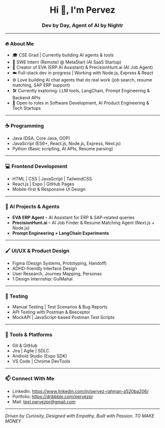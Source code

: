 <h1 align="center">Hi 👋, I'm Pervez</h1>
<h3 align="center">Dev by Day, Agent of AI by Nightr</h3>

---

### 🔥 About Me

- 🎓 CSE Grad | Currently building AI agents & tools
- 🧠 SWE Intern (Remote) @ MetaStart (AI SaaS Startup)
- 🤖 Creator of EVA (ERP AI Assistant) & PrecisionHunt.ai (AI Job Agent)
- ☁️ Full-stack dev in progress | Working with Node.js, Express & React
- ⚙️ Love building AI chat agents that do real work (job search, resume matching, SAP ERP support)
- 🛠 Currently exploring: LLM tools, LangChain, Prompt Engineering & Backend APIs  
- 💼 Open to roles in Software Development, AI Product Engineering & Tech Startups  

---

### ☕ Programming

- Java (DSA, Core Java, OOP)  
- JavaScript (ES6+, React.js, Node.js, Express, Next.js)  
- Python (Basic scripting, AI APIs, Resume parsing)  

---

### 💻 Frontend Development

- HTML | CSS | JavaScript | TailwindCSS  
- React.js | Expo | GitHub Pages  
- Mobile-first & Responsive UI Design  

---

### 🤖 AI Projects & Agents

- **EVA ERP Agent** – AI Assistant for ERP & SAP-related queries  
- **PrecisionHunt.ai** – AI Job Finder & Resume Matching Agent (Next.js + Node.js)  
- **Prompt Engineering + LangChain Experiments**  

---

### 🖌️ UI/UX & Product Design

- Figma (Design Systems, Prototyping, Handoff)
- ADHD-friendly Interface Design  
- User Research, Journey Mapping, Personas  
- 1 Design Internship: GulMahal  

---

### 🧪 Testing

- Manual Testing | Test Scenarios & Bug Reports  
- API Testing with Postman & Beeceptor  
- MockAPI | JavaScript-based Postman Test Scripts

---

### 🔧 Tools & Platforms

- Git & GitHub  
- Jira | Agile | SDLC  
- Android Studio (Expo SDK)  
- VS Code | Chrome DevTools

---

### 📫 Connect With Me

- LinkedIn: https://www.linkedin.com/in/pervez-rahman-a520ba206/
- Portfolio: https://dribbble.com/pervezpr
- Mail: text.pervezpr@gmail.com 

---

 _Driven by Curiosity, Designed with Empathy, Built with Passion. TO MAKE MONEY_
